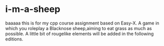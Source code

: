 # i-m-a-sheep
baaaaa
this is for my cpp course assignment based on Easy-X.
A game in which you roleplay a Blacknose sheep,aiming to eat grass as much as possible.
A little bit of rougelike elements will be added in the following editions.
